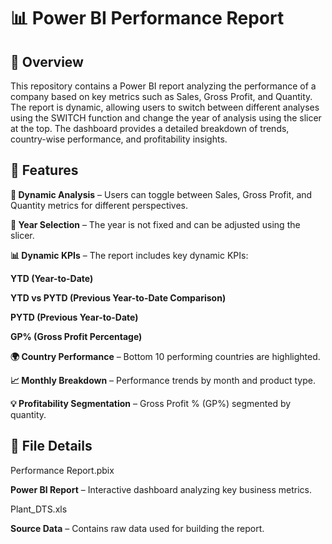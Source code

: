 # 📊 Power BI Performance Report

## 📝 Overview

This repository contains a Power BI report analyzing the performance of a company based on key metrics such as Sales, Gross Profit, and Quantity. The report is dynamic, allowing users to switch between different analyses using the SWITCH function and change the year of analysis using the slicer at the top. The dashboard provides a detailed breakdown of trends, country-wise performance, and profitability insights.

## 📌 Features

**🔄 Dynamic Analysis** – Users can toggle between Sales, Gross Profit, and Quantity metrics for different perspectives.

**📅 Year Selection** – The year is not fixed and can be adjusted using the slicer.

**📊 Dynamic KPIs** – The report includes key dynamic KPIs:

**YTD (Year-to-Date)**

**YTD vs PYTD (Previous Year-to-Date Comparison)**

**PYTD (Previous Year-to-Date)**

**GP% (Gross Profit Percentage)**

**🌍 Country Performance** – Bottom 10 performing countries are highlighted.

**📈 Monthly Breakdown** – Performance trends by month and product type.

**💡 Profitability Segmentation** – Gross Profit % (GP%) segmented by quantity.

## 📂 File Details

Performance Report.pbix

**Power BI Report** – Interactive dashboard analyzing key business metrics.

Plant_DTS.xls

**Source Data** – Contains raw data used for building the report.
